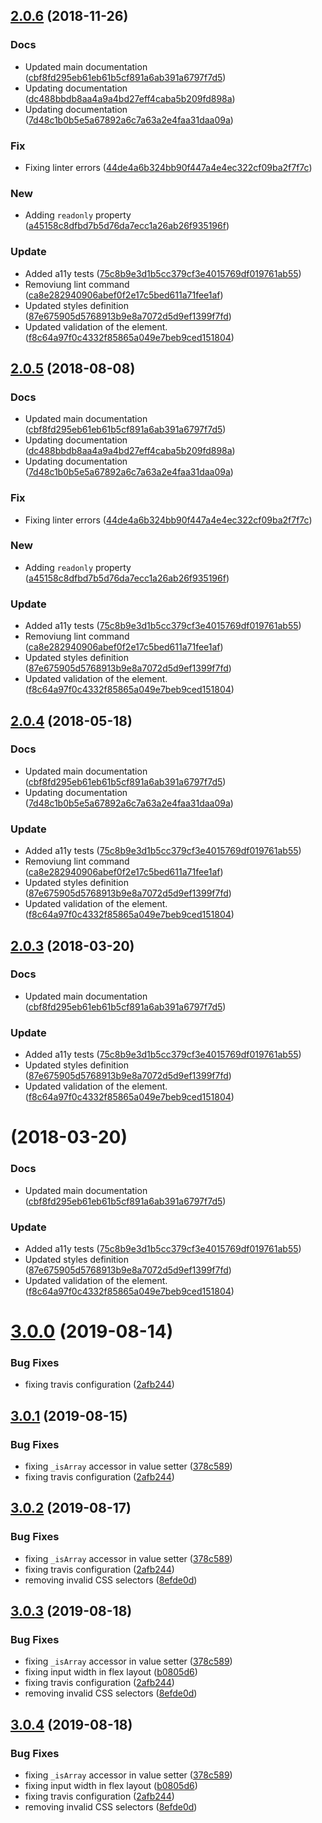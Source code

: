 <a name="2.0.6"></a>
## [2.0.6](https://github.com/advanced-rest-client/api-property-form-item/compare/2.0.1...2.0.6) (2018-11-26)


### Docs

* Updated main documentation ([cbf8fd295eb61eb61b5cf891a6ab391a6797f7d5](https://github.com/advanced-rest-client/api-property-form-item/commit/cbf8fd295eb61eb61b5cf891a6ab391a6797f7d5))
* Updating documentation ([dc488bbdb8aa4a9a4bd27eff4caba5b209fd898a](https://github.com/advanced-rest-client/api-property-form-item/commit/dc488bbdb8aa4a9a4bd27eff4caba5b209fd898a))
* Updating documentation ([7d48c1b0b5e5a67892a6c7a63a2e4faa31daa09a](https://github.com/advanced-rest-client/api-property-form-item/commit/7d48c1b0b5e5a67892a6c7a63a2e4faa31daa09a))

### Fix

* Fixing linter errors ([44de4a6b324bb90f447a4e4ec322cf09ba2f7f7c](https://github.com/advanced-rest-client/api-property-form-item/commit/44de4a6b324bb90f447a4e4ec322cf09ba2f7f7c))

### New

* Adding `readonly` property ([a45158c8dfbd7b5d76da7ecc1a26ab26f935196f](https://github.com/advanced-rest-client/api-property-form-item/commit/a45158c8dfbd7b5d76da7ecc1a26ab26f935196f))

### Update

* Added a11y tests ([75c8b9e3d1b5cc379cf3e4015769df019761ab55](https://github.com/advanced-rest-client/api-property-form-item/commit/75c8b9e3d1b5cc379cf3e4015769df019761ab55))
* Removiung lint command ([ca8e282940906abef0f2e17c5bed611a71fee1af](https://github.com/advanced-rest-client/api-property-form-item/commit/ca8e282940906abef0f2e17c5bed611a71fee1af))
* Updated styles definition ([87e675905d5768913b9e8a7072d5d9ef1399f7fd](https://github.com/advanced-rest-client/api-property-form-item/commit/87e675905d5768913b9e8a7072d5d9ef1399f7fd))
* Updated validation of the element. ([f8c64a97f0c4332f85865a049e7beb9ced151804](https://github.com/advanced-rest-client/api-property-form-item/commit/f8c64a97f0c4332f85865a049e7beb9ced151804))



<a name="2.0.5"></a>
## [2.0.5](https://github.com/advanced-rest-client/api-property-form-item/compare/2.0.1...2.0.5) (2018-08-08)


### Docs

* Updated main documentation ([cbf8fd295eb61eb61b5cf891a6ab391a6797f7d5](https://github.com/advanced-rest-client/api-property-form-item/commit/cbf8fd295eb61eb61b5cf891a6ab391a6797f7d5))
* Updating documentation ([dc488bbdb8aa4a9a4bd27eff4caba5b209fd898a](https://github.com/advanced-rest-client/api-property-form-item/commit/dc488bbdb8aa4a9a4bd27eff4caba5b209fd898a))
* Updating documentation ([7d48c1b0b5e5a67892a6c7a63a2e4faa31daa09a](https://github.com/advanced-rest-client/api-property-form-item/commit/7d48c1b0b5e5a67892a6c7a63a2e4faa31daa09a))

### Fix

* Fixing linter errors ([44de4a6b324bb90f447a4e4ec322cf09ba2f7f7c](https://github.com/advanced-rest-client/api-property-form-item/commit/44de4a6b324bb90f447a4e4ec322cf09ba2f7f7c))

### New

* Adding `readonly` property ([a45158c8dfbd7b5d76da7ecc1a26ab26f935196f](https://github.com/advanced-rest-client/api-property-form-item/commit/a45158c8dfbd7b5d76da7ecc1a26ab26f935196f))

### Update

* Added a11y tests ([75c8b9e3d1b5cc379cf3e4015769df019761ab55](https://github.com/advanced-rest-client/api-property-form-item/commit/75c8b9e3d1b5cc379cf3e4015769df019761ab55))
* Removiung lint command ([ca8e282940906abef0f2e17c5bed611a71fee1af](https://github.com/advanced-rest-client/api-property-form-item/commit/ca8e282940906abef0f2e17c5bed611a71fee1af))
* Updated styles definition ([87e675905d5768913b9e8a7072d5d9ef1399f7fd](https://github.com/advanced-rest-client/api-property-form-item/commit/87e675905d5768913b9e8a7072d5d9ef1399f7fd))
* Updated validation of the element. ([f8c64a97f0c4332f85865a049e7beb9ced151804](https://github.com/advanced-rest-client/api-property-form-item/commit/f8c64a97f0c4332f85865a049e7beb9ced151804))



<a name="2.0.4"></a>
## [2.0.4](https://github.com/advanced-rest-client/api-property-form-item/compare/2.0.1...2.0.4) (2018-05-18)


### Docs

* Updated main documentation ([cbf8fd295eb61eb61b5cf891a6ab391a6797f7d5](https://github.com/advanced-rest-client/api-property-form-item/commit/cbf8fd295eb61eb61b5cf891a6ab391a6797f7d5))
* Updating documentation ([7d48c1b0b5e5a67892a6c7a63a2e4faa31daa09a](https://github.com/advanced-rest-client/api-property-form-item/commit/7d48c1b0b5e5a67892a6c7a63a2e4faa31daa09a))

### Update

* Added a11y tests ([75c8b9e3d1b5cc379cf3e4015769df019761ab55](https://github.com/advanced-rest-client/api-property-form-item/commit/75c8b9e3d1b5cc379cf3e4015769df019761ab55))
* Removiung lint command ([ca8e282940906abef0f2e17c5bed611a71fee1af](https://github.com/advanced-rest-client/api-property-form-item/commit/ca8e282940906abef0f2e17c5bed611a71fee1af))
* Updated styles definition ([87e675905d5768913b9e8a7072d5d9ef1399f7fd](https://github.com/advanced-rest-client/api-property-form-item/commit/87e675905d5768913b9e8a7072d5d9ef1399f7fd))
* Updated validation of the element. ([f8c64a97f0c4332f85865a049e7beb9ced151804](https://github.com/advanced-rest-client/api-property-form-item/commit/f8c64a97f0c4332f85865a049e7beb9ced151804))



<a name="2.0.3"></a>
## [2.0.3](https://github.com/advanced-rest-client/api-property-form-item/compare/2.0.1...2.0.3) (2018-03-20)


### Docs

* Updated main documentation ([cbf8fd295eb61eb61b5cf891a6ab391a6797f7d5](https://github.com/advanced-rest-client/api-property-form-item/commit/cbf8fd295eb61eb61b5cf891a6ab391a6797f7d5))

### Update

* Added a11y tests ([75c8b9e3d1b5cc379cf3e4015769df019761ab55](https://github.com/advanced-rest-client/api-property-form-item/commit/75c8b9e3d1b5cc379cf3e4015769df019761ab55))
* Updated styles definition ([87e675905d5768913b9e8a7072d5d9ef1399f7fd](https://github.com/advanced-rest-client/api-property-form-item/commit/87e675905d5768913b9e8a7072d5d9ef1399f7fd))
* Updated validation of the element. ([f8c64a97f0c4332f85865a049e7beb9ced151804](https://github.com/advanced-rest-client/api-property-form-item/commit/f8c64a97f0c4332f85865a049e7beb9ced151804))



<a name=""></a>
#  (2018-03-20)


### Docs

* Updated main documentation ([cbf8fd295eb61eb61b5cf891a6ab391a6797f7d5](https://github.com/advanced-rest-client/api-property-form-item/commit/cbf8fd295eb61eb61b5cf891a6ab391a6797f7d5))

### Update

* Added a11y tests ([75c8b9e3d1b5cc379cf3e4015769df019761ab55](https://github.com/advanced-rest-client/api-property-form-item/commit/75c8b9e3d1b5cc379cf3e4015769df019761ab55))
* Updated styles definition ([87e675905d5768913b9e8a7072d5d9ef1399f7fd](https://github.com/advanced-rest-client/api-property-form-item/commit/87e675905d5768913b9e8a7072d5d9ef1399f7fd))
* Updated validation of the element. ([f8c64a97f0c4332f85865a049e7beb9ced151804](https://github.com/advanced-rest-client/api-property-form-item/commit/f8c64a97f0c4332f85865a049e7beb9ced151804))



# [3.0.0](https://github.com/advanced-rest-client/api-property-form-item/compare/2.0.1...3.0.0) (2019-08-14)


### Bug Fixes

* fixing travis configuration ([2afb244](https://github.com/advanced-rest-client/api-property-form-item/commit/2afb244))



## [3.0.1](https://github.com/advanced-rest-client/api-property-form-item/compare/2.0.1...3.0.1) (2019-08-15)


### Bug Fixes

* fixing `_isArray` accessor in value setter ([378c589](https://github.com/advanced-rest-client/api-property-form-item/commit/378c589))
* fixing travis configuration ([2afb244](https://github.com/advanced-rest-client/api-property-form-item/commit/2afb244))



## [3.0.2](https://github.com/advanced-rest-client/api-property-form-item/compare/2.0.1...3.0.2) (2019-08-17)


### Bug Fixes

* fixing `_isArray` accessor in value setter ([378c589](https://github.com/advanced-rest-client/api-property-form-item/commit/378c589))
* fixing travis configuration ([2afb244](https://github.com/advanced-rest-client/api-property-form-item/commit/2afb244))
* removing invalid CSS selectors ([8efde0d](https://github.com/advanced-rest-client/api-property-form-item/commit/8efde0d))



## [3.0.3](https://github.com/advanced-rest-client/api-property-form-item/compare/2.0.1...3.0.3) (2019-08-18)


### Bug Fixes

* fixing `_isArray` accessor in value setter ([378c589](https://github.com/advanced-rest-client/api-property-form-item/commit/378c589))
* fixing input width in flex layout ([b0805d6](https://github.com/advanced-rest-client/api-property-form-item/commit/b0805d6))
* fixing travis configuration ([2afb244](https://github.com/advanced-rest-client/api-property-form-item/commit/2afb244))
* removing invalid CSS selectors ([8efde0d](https://github.com/advanced-rest-client/api-property-form-item/commit/8efde0d))



## [3.0.4](https://github.com/advanced-rest-client/api-property-form-item/compare/2.0.1...3.0.4) (2019-08-18)


### Bug Fixes

* fixing `_isArray` accessor in value setter ([378c589](https://github.com/advanced-rest-client/api-property-form-item/commit/378c589))
* fixing input width in flex layout ([b0805d6](https://github.com/advanced-rest-client/api-property-form-item/commit/b0805d6))
* fixing travis configuration ([2afb244](https://github.com/advanced-rest-client/api-property-form-item/commit/2afb244))
* removing invalid CSS selectors ([8efde0d](https://github.com/advanced-rest-client/api-property-form-item/commit/8efde0d))



